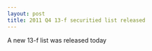 ```yaml
---
layout: post
title: 2011 Q4 13-f securitied list released
---
```

A new 13-f list was released today

    
